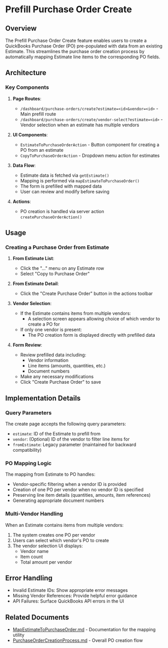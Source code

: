 # Prefill Purchase Order Create

## Overview

The Prefill Purchase Order Create feature enables users to create a QuickBooks Purchase Order (PO) pre-populated with data from an existing Estimate. This streamlines the purchase order creation process by automatically mapping Estimate line items to the corresponding PO fields.

## Architecture

### Key Components

1. **Page Routes**:
   - `/dashboard/purchase-orders/create?estimate=<id>&vendor=<id>` - Main prefill route
   - `/dashboard/purchase-orders/create/vendor-select?estimate=<id>` - Vendor selection when an estimate has multiple vendors

2. **UI Components**:
   - `EstimateToPurchaseOrderAction` - Button component for creating a PO from an estimate
   - `CopyToPurchaseOrderAction` - Dropdown menu action for estimates

3. **Data Flow**:
   - Estimate data is fetched via `getEstimate()`
   - Mapping is performed via `mapEstimateToPurchaseOrder()`
   - The form is prefilled with mapped data
   - User can review and modify before saving

4. **Actions**:
   - PO creation is handled via server action `createPurchaseOrderAction()`

## Usage

### Creating a Purchase Order from Estimate

1. **From Estimate List**:
   - Click the "..." menu on any Estimate row
   - Select "Copy to Purchase Order"

2. **From Estimate Detail**:
   - Click the "Create Purchase Order" button in the actions toolbar

3. **Vendor Selection**:
   - If the Estimate contains items from multiple vendors:
     - A selection screen appears allowing choice of which vendor to create a PO for
   - If only one vendor is present:
     - The PO creation form is displayed directly with prefilled data

4. **Form Review**:
   - Review prefilled data including:
     - Vendor information
     - Line items (amounts, quantities, etc.)
     - Document numbers
   - Make any necessary modifications
   - Click "Create Purchase Order" to save

## Implementation Details

### Query Parameters

The create page accepts the following query parameters:
- `estimate`: ID of the Estimate to prefill from
- `vendor`: (Optional) ID of the vendor to filter line items for
- `fromEstimate`: Legacy parameter (maintained for backward compatibility)

### PO Mapping Logic

The mapping from Estimate to PO handles:
- Vendor-specific filtering when a vendor ID is provided
- Creation of one PO per vendor when no vendor ID is specified
- Preserving line item details (quantities, amounts, item references)
- Generating appropriate document numbers

### Multi-Vendor Handling

When an Estimate contains items from multiple vendors:
1. The system creates one PO per vendor
2. Users can select which vendor's PO to create
3. The vendor selection UI displays:
   - Vendor name
   - Item count
   - Total amount per vendor

## Error Handling

- Invalid Estimate IDs: Show appropriate error messages
- Missing Vendor References: Provide helpful error guidance
- API Failures: Surface QuickBooks API errors in the UI

## Related Documents

- [MapEstimateToPurchaseOrder.md](MapEstimateToPurchaseOrder.md) - Documentation for the mapping utility
- [PurchaseOrderCreationProcess.md](PurchaseOrderCreationProcess.md) - Overall PO creation flow 